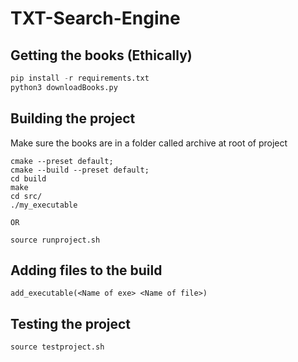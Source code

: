 # TXT-Search-Engine

## Getting the books (Ethically)
```python
pip install -r requirements.txt
python3 downloadBooks.py 
```

## Building the project
Make sure the books are in a folder called archive at root of project
```
cmake --preset default;
cmake --build --preset default;
cd build
make
cd src/
./my_executable

OR

source runproject.sh
```

## Adding files to the build
```
add_executable(<Name of exe> <Name of file>)

```

## Testing the project
```
source testproject.sh
```
